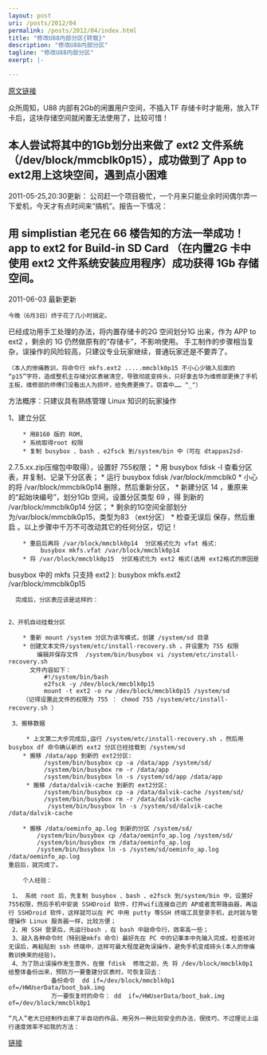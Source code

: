 ```yaml
---
layout: post
uri: /posts/2012/04
permalink: /posts/2012/04/index.html
title: "修改U88内部分区{转载}"
description: "修改U88内部分区"
tagline: "修改U88内部分区"
exerpt: |- 

---
```

[原文链接](http://bbs.hiapk.com/thread-1273024-1-1.html)

众所周知，U88 内部有2Gb的闲置用户空间，不插入TF 存储卡时才能用，放入TF卡后，这块存储空间就闲置无法使用了，比较可惜！
 
本人尝试将其中的1Gb划分出来做了 ext2 文件系统 （/dev/block/mmcblk0p15），成功做到了 App to ext2用上这块空间，遇到点小困难
 -----------------------------------
 2011-05-25,20:30更新：
 公司赶一个项目极忙，一个月来只能业余时间偶尔弄一下爱机，今天才有点时间来“搞机”。报告一下情况：
 
用 simplistian 老兄在 66 楼告知的方法一举成功！ app to ext2 for Build-in SD Card （在内置2G 卡中使用 ext2 文件系统安装应用程序）成功获得 1Gb 存储空间。
 -------------------------------------
 2011-06-03 最新更新
 
    今晚（6月3日）终于花了几小时搞定。
 已经成功用手工处理的办法，将内置存储卡的2G 空间划分1G 出来，作为 APP to ext2 ，剩余的 1G 仍然做原有的“存储卡”，不影响使用。
 手工制作的步骤相当复杂，误操作的风险较高，只建议专业玩家继续，普通玩家还是不要弄了。
 
    （本人的惨痛教训，将命令行 mkfs.ext2 .....mmcblk0p15 不小心少输入后面的 “p15”字符，造成整机主存储分区表被清空，导致彻底变砖头，只好拿去华为维修部更换了手机主板，维修部的师傅们没看出人为损坏，给免费更换了。窃喜中…… ^_^）
 
方法概序：只建议具有熟练管理 Linux 知识的玩家操作
 
  1、建立分区
 
        * 用B160 版的 ROM,
        * 系统取得root 权限
        * 复制 busybox 、bash 、e2fsck 到/system/bin 中（可在 dtappas2sd-
 2.7.5.xx.zip压缩包中取得），设置好 755权限；
        * 用 busybox fdisk -l 查看分区表，并复制、记录下分区表；
        * 运行 busybox fdisk /var/block/mmcblk0
        * 小心的将 /var/block/mmcblk0p14 删除，然后重新分区，
        * 新建分区 14 ，重原来的“起始块编号”，划分1Gb 空间，设置分区类型 69 ，得
 到新的 /var/block/mmcblk0p14 分区；
        * 剩余的1G空间全部划分为/var/block/mmcblk0p15，类型为83 （ext分区）
        * 检查无误后 保存，然后重启 。以上步骤中千万不可改动其它的任何分区，切记！
        
        * 重启后再将 /var/block/mmcblk0p14  分区格式化为 vfat 格式:
             busybox mkfs.vfat /var/block/mmcblk0p14
        * 将 /var/block/mmcblk0p15  分区格式化为 ext2 格式(选用 ext2格式的原因是
 busybox 中的 mkfs 只支持 ext2 ):
             busybox mkfs.ext2 /var/block/mmcblk0p15
 
      完成后，分区表应该是这样的：
 

    2、开机自动挂载分区
 
        * 重新 mount /system 分区为读写模式，创建 /system/sd 目录
        * 创建文本文件/system/etc/install-recovery.sh ，并设置为 755 权限
            编辑并保存文件  /system/bin/busybox vi /system/etc/install-recovery.sh
          文件内容如下：
              #!/system/bin/bash
              e2fsck -y /dev/block/mmcblk0p15
              mount -t ext2 -o rw /dev/block/mmcblk0p15 /system/sd
        （记得设置此文件的权限为 755 ： chmod 755 /system/etc/install-recovery.sh ）
 
     3、搬移数据
         
         * 上文第二大步完成后,运行 /system/etc/install-recovery.sh ，然后用 busybox df 命令确认新的 ext2 分区已经挂载到 /system/sd 
        * 搬移 /data/app 到新的 ext2分区:
              /system/bin/busybox cp -a /data/app /system/sd/
              /system/bin/busybox rm -r /data/app
              /system/bin/busybox ln -s /system/sd/app /data/app
         * 搬移 /data/dalvik-cache 到新的 ext2分区:
              /system/bin/busybox cp -a /data/dalvik-cache /system/sd/
              /system/bin/busybox rm -r /data/dalvik-cache
               /system/bin/busybox ln -s /system/sd/dalvik-cache /data/dalvik-cache
   
        * 搬移 /data/oeminfo_ap.log 到新的分区 /system/sd/
            /system/bin/busybox cp /data/oeminfo_ap.log /system/sd/
            /system/bin/busybox rm /data/oeminfo_ap.log
            /system/bin/busybox ln -s /system/sd/oeminfo_ap.log /data/oeminfo_ap.log
    重启后，就完成了。
 
        个人经验：
 
     1、 系统 root 后，先复制 busybox 、bash 、e2fsck 到/system/bin 中，设置好 755权限，然后手机中安装 SSHDroid 软件，打开wifi连接自己的 AP或者宽带路由器，再运行 SSHDroid 软件，这样就可以在 PC 中用 putty 等SSH 终端工具登录手机，此时就与管理操作 Linux 服务器一样，比较方便；
     2、用 SSH 登录后，先运行bash ，在 bash 中敲命令行，效率高一些；
     3、敲入各种命令时（特别是mkfs 命令）最好先在 PC 中的记事本中先输入完成，检查核对无误后，再粘贴到 ssh 终端中，这样可最大程度避免误操作，避免手机变成砖头(本人的惨痛教训换来的经验)。
     4、为了防止误操作发生意外，在做 fdisk  修改之前，先 将 /dev/block/mmcblk0p1 给整体备份出来，预防万一要重建分区表时，可恢复回去：
                备份命令  dd if=/dev/block/mmcblk0p1  of=/HWUserData/boot_bak.img
                万一要恢复时的命令： dd  if=/HWUserData/boot_bak.img of=/dev/block/mmcblk0p1
 
    “凡人”老大已经制作出来了半自动的作品，用另外一种比较安全的办法，很技巧，不过理论上运行速度效率不如我的方法：
             
   [链接](http://www.5irom.com/thread-461-1-1.html)

